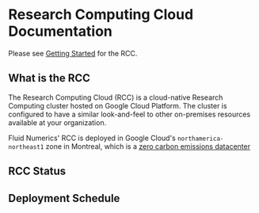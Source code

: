 # Research Computing Cloud Documentation

Please see [Getting Started](./start/README.md) for the RCC.

## What is the RCC
The Research Computing Cloud (RCC) is a cloud-native Research Computing cluster hosted on Google Cloud Platform. The cluster is configured to have a similar look-and-feel to other on-premises resources available at your organization.

Fluid Numerics' RCC is deployed in Google Cloud's `northamerica-northeast1` zone in Montreal, which is a [zero carbon emissions datacenter](https://cloud.google.com/sustainability/region-carbon#data)

## RCC Status



## Deployment Schedule

